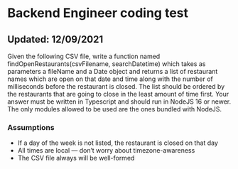 # Backend Engineer coding test

## Updated: 12/09/2021

Given the following CSV file, write a function named findOpenRestaurants(csvFilename, searchDatetime) which takes as parameters a fileName and a Date object and returns a list
of restaurant names which are open on that date and time along with the number of milliseconds before the restaurant is closed. The list should be ordered by the restaurants that are going to close in the least amount of time first.
Your answer must be written in Typescript and should run in NodeJS 16 or newer. The only modules allowed to be used are the ones bundled with NodeJS.

### Assumptions

* If a day of the week is not listed, the restaurant is closed on that day
* All times are local — don’t worry about timezone-awareness
* The CSV file always will be well-formed

